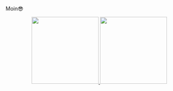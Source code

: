 <p>Moin😎</p>

<p align="center">
<a href="https://github.com/seonHH">
  <img height="180em" src="https://github-readme-stats-eight-theta.vercel.app/api?username=seonHH&show_icons=true&theme=algolia&include_all_commits=true&count_private=true"/>
  <img height="180em" src="https://github-readme-stats-eight-theta.vercel.app/api/top-langs/?username=seonHH&layout=compact&langs_count=10&theme=algolia"/>
</a>
</p>
